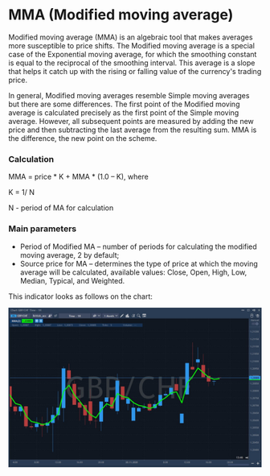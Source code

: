 # MMA \(Modified moving average\)

Modified moving average \(MMA\) is an algebraic tool that makes averages more susceptible to price shifts. The Modified moving average is a special case of the Exponential moving average, for which the smoothing constant is equal to the reciprocal of the smoothing interval. This average is a slope that helps it catch up with the rising or falling value of the currency's trading price.

In general, Modified moving averages resemble Simple moving averages but there are some differences. The first point of the Modified moving average is calculated precisely as the first point of the Simple moving average. However, all subsequent points are measured by adding the new price and then subtracting the last average from the resulting sum. MMA is the difference, the new point on the scheme.

### Calculation

MMA = price \* K + MMA \* \(1.0 – K\), where

K = 1/ N

N - period of MA for calculation

### Main parameters

* Period of Modified MA – number of periods for calculating the modified moving average, 2 by default;
* Source price for MA – determines the type of price at which the moving average will be calculated, available values: Close, Open, High, Low, Median, Typical, and Weighted.

This indicator looks as follows on the chart:

![](../../../../.gitbook/assets/screenshot_1%20%2816%29.jpg)

